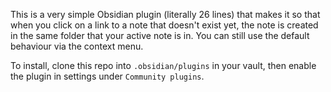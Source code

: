 This is a very simple Obsidian plugin (literally 26 lines) that makes it so that when you click on a link to a note that doesn't exist yet, the note is created in the same folder that your active note is in. You can still use the default behaviour via the context menu.

To install, clone this repo into `.obsidian/plugins` in your vault, then enable the plugin in settings under `Community plugins`.
